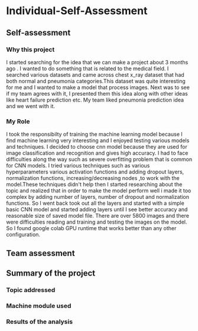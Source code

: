 # Individual-Self-Assessment

## Self-assessment
### Why this project
I started searching  for the idea that we can make a project about 3 months ago . I wanted to do something that is related to the medical field. I searched various datasets and came across chest x_ray dataset that had both normal and pneumonia categories.This dataset was quite interesting for me and I wanted to make a model that process images.
Next was to see if my team agrees with it, I presented them this idea along with other ideas like heart failure prediction etc. My team liked pneumonia prediction idea and we went with it.
### My Role
I took the responsibilty of training the machine learning model because I find machine learning very interesting and I enjoyed testing various models and techniques. I decided to choose cnn model because they are  used for image classification and recognition and gives high accuracy.
I had to face difficulties along the way such as severe overfitting problem that is common for CNN models. I tried various techniques such as various hyperparameters various activation functions and adding dropout layers, normalization functions, increasing/decreasing nodes ,to work with the model.These techniques didn't help then I started researching about the topic and realized that in order to make the model perform well i made it too complex by adding number of layers, number of dropout and normalization functions.
So I went back took out all the layers and started with a simple basic CNN model and started adding layers until I see better accuracy and reasonable size of saved model file.
There are over 5800 images and there were difficulties reading and training and testing the images on the model. So I found google colab GPU runtime that works better than any other configuration.

## Team assessment



## Summary of the project
### Topic addressed
### Machine module used
### Results of the analysis
